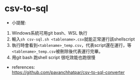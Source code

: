 # csv-to-sql
- 小提醒:
1. Windows系統可用git bash、WSL 執行
2. 輸入`sh csv-sql.sh <tablename>.csv`就能正常運行該shellscript
3. 執行時會看到`<tablename>_temp.csv`，代表script還在運行，等`<tablename>_temp.csv`被刪除後代表運行完畢。
4. 用git bash 跑shell script 很吃效能也跑很慢

- references: <br>
https://github.com/pavanchhatpar/csv-to-sql-converter

